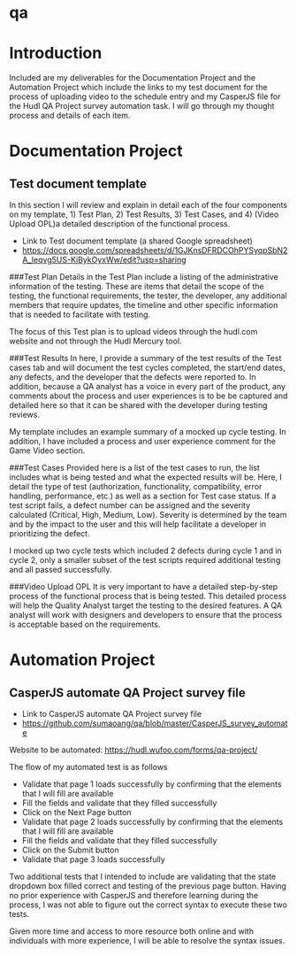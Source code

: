 # qa
# Introduction
Included are my deliverables for the Documentation Project and the Automation Project which include the links to my test document for the process of uploading video to the schedule entry and my CasperJS file for the Hudl QA Project survey automation task.  I will go through my thought process and details of each item.

# Documentation Project
## Test document template
In this section I will review and explain in detail each of the four components on my template, 1) Test Plan, 2) Test Results, 3) Test Cases, and 4) (Video Upload OPL)a detailed description of the functional process.
* Link to Test document template (a shared Google spreadsheet)
* https://docs.google.com/spreadsheets/d/1GJKnsDFRDCOhPYSyqpSbN2A_Ieqvg5US-KiBykOyxWw/edit?usp=sharing

###Test Plan
Details in the Test Plan include a listing of the administrative information of the testing. These are items that detail the scope of the testing, the functional requirements, the tester, the developer, any additional members that require updates, the timeline and other specific information that is needed to facilitate with testing.

The focus of this Test plan is to upload videos through the hudl.com website and not through the Hudl Mercury tool.

###Test Results
In here, I provide a summary of the test results of the Test cases tab and will document the test cycles completed, the start/end dates, any defects, and the developer that the defects were reported to.  In addition, because a QA analyst has a voice in every part of the product, any comments about the process and user experiences is to be be captured and detailed here so that it can be shared with the developer during testing reviews.

My template includes an example summary of a mocked up cycle testing. In addition, I have included a process and user experience comment for the Game Video section.

###Test Cases
Provided here is a list of the test cases to run, the list includes what is being tested and what the expected results will be.  Here, I detail the type of test (authorization, functionality, compatibility, error handling, performance, etc.) as well as a section for Test case status.  If a test script fails, a defect number can be assigned and the severity calculated (Critical, High, Medium, Low). Severity is determined by the team and by the impact to the user and this will help facilitate a developer in prioritizing the defect.

I mocked up two cycle tests which included 2 defects during cycle 1 and in cycle 2, only a smaller subset of the test scripts required additional testing and all passed successfully.

###Video Upload OPL
It is very important to have a detailed step-by-step process of the functional process that is being tested. This detailed process will help the Quality Analyst target the testing to the desired features. A QA analyst will work with designers and developers to ensure that the process is acceptable based on the requirements.

# Automation Project
## CasperJS automate QA Project survey file
* Link to CasperJS automate QA Project survey file
* https://github.com/sumaoang/qa/blob/master/CasperJS_survey_automate

Website to be automated: https://hudl.wufoo.com/forms/qa-project/

The flow of my automated test is as follows
* Validate that page 1 loads successfully by confirming that the elements that I will fill are available
* Fill the fields and validate that they filled successfully
* Click on the Next Page button
* Validate that page 2 loads successfully by confirming that the elements that I will fill are available
* Fill the fields and validate that they filled successfully
* Click on the Submit button
* Validate that page 3 loads successfully

Two additional tests that I intended to include are validating that the state dropdown box filled correct and testing of the previous page button.  Having no prior experience with CasperJS and therefore learning during the process, I was not able to figure out the correct syntax to execute these two tests.

Given more time and access to more resource both online and with individuals with more experience, I will be able to resolve the syntax issues.
